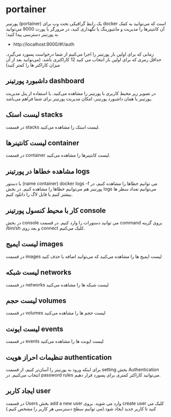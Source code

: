 # portainer

پورتینر (portainer) یک رابط گرافیکی تحت وب برای docker است که می‌توانید به کمک آن کانتینرها را مدیریت و مانتیورینگ یا نگهداری کنید، در مرورگر با پورت 9000 می‌توانید به پورتینر دسترسی پیدا کنید؛

- http://localhost:9000/#!/auth

زمانی که برای اولین بار پورتینر را اجرا می‌کنیم از شما درخواست پسورد می‌گیرد. حداقل رمزی که برای اولین بار انتخاب می کنید 12 کاراکتری باشد. (می‌توانید بعد از آن میزان کاراکتر ها را کمتر کنید)


## داشبورد پورتینر dashboard
در تصویر زیر محیط کاربری با پورتینر را مشاهده می‌کنید. با استفاده از پنل مدیریت پورتینر یا همان داشبورد پورتینر، امکان مدیریت پورتینر برای شما فراهم می‌باشد.  

## لیست استک stacks
در قسمت stacks لیست استک را مشاهده می‌کنید.

## لیست کانتینرها container
در قسمت container لیست کانتینرها را مشاهده می‌کنید.

## مشاهده خطاها در پورتینر logs
با دستور (name container) docker logs -f می توانیم خطاها را مشاهده کنیم، در پورتینر هم می‌توانیم خطاها را مشاهده کنیم. در بخش logs می‌توانیم تعداد سطر ها بیشتر کنیم یا فایل لاگ را دانلود کنیم.

## کار با محیط کنسول پورتینر console
در بخش console می توانید دستورات را وارد کنیم. در قسمت command بروی گزینه /bin/sh و بعد روی connect کلیک می‌کنیم.

## لیست ایمیج images
در قسمت images لیست ایمیج ها را مشاهده می‌کنید که می‌توانید اضافه یا حذف کنید

## لیست شبکه networks
در قسمت networks لیست شبکه ها را مشاهده می‌کنید

## لیست حجم volumes
در قسمت volumes لیست حجم ها را مشاهده می‌کنید

## لیست ایونت events
در قسمت events لیست ایونت ها را مشاهده می‌کنید

## تنظیمات احراز هویت authentication
برای اینکه ورود به پورتینر را آسان‌تر کنیم، از قسمت setting بخش Authentication انتخاب می‌کنیم. در password rules می‌توانید کاراکتر کمتری برای پسورد قرار دهیم.

##	ایجاد کاربر user
در قسمت Users بخش add a new user وارد می شوید. بروی create user کلیک می کنید تا کاربر جدید ایجاد شود.(می توانیم سطح دسترسی هر کاربر را مشخص کنیم.) 





